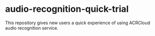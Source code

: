 # audio-recognition-quick-trial
This repository gives new users a quick experience of using ACRCloud audio recognition service.
